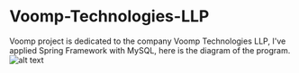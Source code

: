 # Voomp-Technologies-LLP
Voomp project is dedicated to the company Voomp Technologies LLP, I've applied Spring Framework with MySQL, here is the diagram of the program.
![alt text](https://postimg.cc/KKmsHCfc][img]https://i.postimg.cc/KKmsHCfc/Voomp.png)
